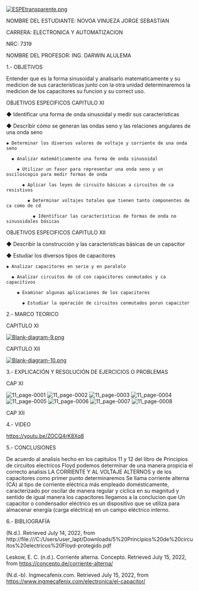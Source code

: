 [![ESPEtransparente.png](https://i.postimg.cc/nhpFH4dr/ESPEtransparente.png)](https://postimg.cc/RNp5dHxx)
                                                                        


NOMBRE DEL ESTUDIANTE: NOVOA VINUEZA JORGE SEBASTIAN 
  
CARRERA: ELECTRONICA Y AUTOMATIZACION 

NRC: 7319

NOMBRE DEL PROFESOR: ING. DARWIN ALULEMA



1.- OBJETIVOS 

Entender que es la forma sinusoidal y analisarlo matematicamente y su medicion de sus características junto con la otra unidad determinaremos la medicion de los capacitores su funcion y su correct uso.

OBJETIVOS ESPECIFICOS CAPITULO XI


◆ Identificar una forma de onda sinusoidal y medir sus características

  ◆ Describir cómo se generan las ondas seno y las relaciones angulares de una onda seno
  
    ◆ Determinar los diversos valores de voltaje y corriente de una onda seno
    
      ◆ Analizar matemáticamente una forma de onda sinusoidal
        
        ◆ Utilizar un fasor para representar una onda seno y un osciloscopio para medir formas de onda
            
          ◆ Aplicar las leyes de circuito básicas a circuitos de ca resistivos
            
            ◆ Determinar voltajes totales que tienen tanto componentes de ca como de cd

              ◆ Identificar las características de formas de onda no sinusoidales básicas



OBJETIVOS ESPECIFICOS CAPITULO XII

◆ Describir la construcción y las características básicas de un capacitor

  ◆ Estudiar los diversos tipos de capacitores

    ◆ Analizar capacitores en serie y en paralelo

      ◆ Analizar circuitos de cd con capacitores conmutados y ca capacitivos

        ◆ Examinar algunas aplicaciones de los capacitores

          ◆ Estudiar la operación de circuitos conmutados porun capacitor

2.- MARCO TEORICO 

CAPITULO 	XI

[![Blank-diagram-9.png](https://i.postimg.cc/FRbk4D9m/Blank-diagram-9.png)](https://postimg.cc/Kkz877ks)


CAPITULO XII

[![Blank-diagram-10.png](https://i.postimg.cc/d1VQz5FS/Blank-diagram-10.png)](https://postimg.cc/mcKG9NtQ)


3.- EXPLICACIÓN Y RESOLUCIÓN DE EJERCICIOS O PROBLEMAS

CAP XI

![11_page-0001](https://user-images.githubusercontent.com/105685180/179216982-0866a8da-c27b-443c-af91-2351dc06a3ae.jpg)
![11_page-0002](https://user-images.githubusercontent.com/105685180/179216986-dce43b97-2797-4085-9e69-9ea4a123b3c4.jpg)
![11_page-0003](https://user-images.githubusercontent.com/105685180/179216987-003d410e-4c36-4f06-8e41-cbfe831a81e0.jpg)
![11_page-0004](https://user-images.githubusercontent.com/105685180/179216989-153968b0-73b6-431f-90cb-ce0a814ec4ac.jpg)
![11_page-0005](https://user-images.githubusercontent.com/105685180/179216992-45c4bdcb-5853-4c44-860c-9f4cc06d3358.jpg)
![11_page-0006](https://user-images.githubusercontent.com/105685180/179216993-f675ec68-203e-4633-ab67-58c4efa151b1.jpg)
![11_page-0007](https://user-images.githubusercontent.com/105685180/179216994-499beee7-8666-4ebf-9b68-02b2b0d0d71c.jpg)
![11_page-0008](https://user-images.githubusercontent.com/105685180/179216996-af4a76aa-2d9f-4fdc-93f7-cf99cfd08dda.jpg)

CAP XII

4.- VIDEO

https://youtu.be/ZOCQ4rK8Xq8 

5.- CONCLUSIONES

De acuerdo al analisis hecho en los capitulos 11 y 12 del libro de Principios de circuitos electricos Floyd podemos determinar de una manera propicia el correcto analisis LA CORRIENTE Y AL VOLTAJE ALTERNOS y de los capacitores como primer punto determinaremos Se llama corriente alterna (CA) al tipo de corriente eléctrica más empleado domésticamente, caracterizado por oscilar de manera regular y cíclica en su magnitud y sentido de igual manera los capacitores llegamos a la conclucion que Un capacitor o condensador eléctrico es un dispositivo que se utiliza para almacenar energía (carga eléctrica) en un campo eléctrico interno.

6.- BIBLIOGRAFÍA

(N.d.). Retrieved July 14, 2022, from http://file:///C:/Users/user_lapt/Downloads/5%20Principios%20de%20circuitos%20electricos%20Floyd-protegido.pdf

Leskow, E. C. (n.d.). Corriente alterna. Concepto. Retrieved July 15, 2022, from https://concepto.de/corriente-alterna/

(N.d.-b). Ingmecafenix.com. Retrieved July 15, 2022, from https://www.ingmecafenix.com/electronica/el-capacitor/




